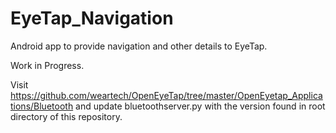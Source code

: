 # EyeTap_Navigation
Android app to provide navigation and other details to EyeTap.

Work in Progress.

Visit https://github.com/weartech/OpenEyeTap/tree/master/OpenEyetap_Applications/Bluetooth and update bluetoothserver.py with the version found in root directory of this repository. 
